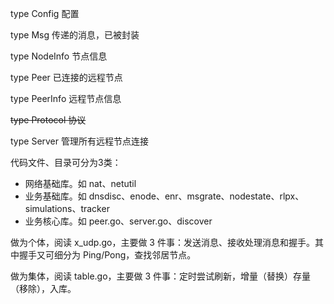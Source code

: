type Config 配置

type Msg 传递的消息，已被封装

type NodeInfo 节点信息

type Peer 已连接的远程节点

type PeerInfo 远程节点信息

~~type Protocol 协议~~

type Server 管理所有远程节点连接

代码文件、目录可分为3类：

* 网络基础库。如 nat、netutil
* 业务基础库。如 dnsdisc、enode、enr、msgrate、nodestate、rlpx、simulations、tracker
* 业务核心库。如 peer.go、server.go、discover

做为个体，阅读 x\_udp.go，主要做 3 件事：发送消息、接收处理消息和握手。其中握手又可细分为 Ping/Pong，查找邻居节点。

做为集体，阅读 table.go，主要做 3 件事：定时尝试刷新，增量（替换）存量（移除），入库。

